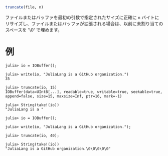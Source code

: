 ```julia
truncate(file, n)
```

ファイルまたはバッファを最初の引数で指定されたサイズに正確に `n` バイトにリサイズし、ファイルまたはバッファが拡張される場合は、以前に未割り当てのスペースを '\0' で埋めます。

# 例

```jldoctest
julia> io = IOBuffer();

julia> write(io, "JuliaLang is a GitHub organization.")
35

julia> truncate(io, 15)
IOBuffer(data=UInt8[...], readable=true, writable=true, seekable=true, append=false, size=15, maxsize=Inf, ptr=16, mark=-1)

julia> String(take!(io))
"JuliaLang is a "

julia> io = IOBuffer();

julia> write(io, "JuliaLang is a GitHub organization.");

julia> truncate(io, 40);

julia> String(take!(io))
"JuliaLang is a GitHub organization.\0\0\0\0\0"
```
